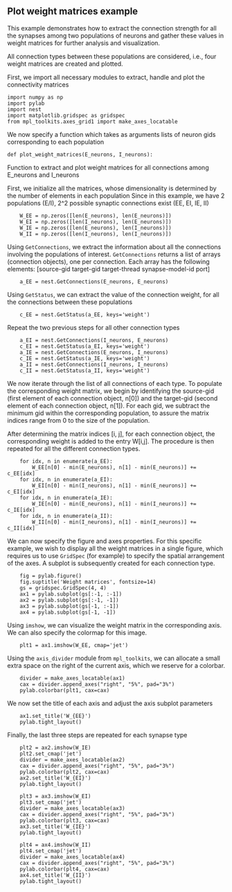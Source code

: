 

    
    
Plot weight matrices example
----------------------------

This example demonstrates how to extract the connection strength
for all the synapses among two populations of neurons and gather
these values in weight matrices for further analysis and visualization.

All connection types between these populations are considered, i.e.,
four weight matrices are created and plotted.

    
First, we import all necessary modules to extract, handle and plot
the connectivity matrices

    
    import numpy as np
    import pylab
    import nest
    import matplotlib.gridspec as gridspec
    from mpl_toolkits.axes_grid1 import make_axes_locatable
    
We now specify a function which takes as arguments lists of neuron gids
corresponding to each population

    
    
    def plot_weight_matrices(E_neurons, I_neurons):
Function to extract and plot weight matrices for all connections
among E_neurons and I_neurons

    
First, we initialize all the matrices, whose dimensionality is
determined by the number of elements in each population
Since in this example, we have 2 populations (E/I), 2^2 possible
synaptic connections exist (EE, EI, IE, II)

    
        W_EE = np.zeros([len(E_neurons), len(E_neurons)])
        W_EI = np.zeros([len(I_neurons), len(E_neurons)])
        W_IE = np.zeros([len(E_neurons), len(I_neurons)])
        W_II = np.zeros([len(I_neurons), len(I_neurons)])
    
Using `GetConnections`, we extract the information about all the
connections involving the populations of interest. `GetConnections`
returns a list of arrays (connection objects), one per connection.
Each array has the following elements:
[source-gid target-gid target-thread synapse-model-id port]

    
        a_EE = nest.GetConnections(E_neurons, E_neurons)
    
Using `GetStatus`, we can extract the value of the connection weight,
for all the connections between these populations

    
        c_EE = nest.GetStatus(a_EE, keys='weight')
    
Repeat the two previous steps for all other connection types

    
        a_EI = nest.GetConnections(I_neurons, E_neurons)
        c_EI = nest.GetStatus(a_EI, keys='weight')
        a_IE = nest.GetConnections(E_neurons, I_neurons)
        c_IE = nest.GetStatus(a_IE, keys='weight')
        a_II = nest.GetConnections(I_neurons, I_neurons)
        c_II = nest.GetStatus(a_II, keys='weight')
    
We now iterate through the list of all connections of each type.
To populate the corresponding weight matrix, we begin by identifying
the source-gid (first element of each connection object, n[0])
and the target-gid (second element of each connection object, n[1]).
For each gid, we subtract the minimum gid within the corresponding
population, to assure the matrix indices range from 0 to the size of
the population.

After determining the matrix indices [i, j], for each connection
object, the corresponding weight is added to the entry W[i,j].
The procedure is then repeated for all the different connection types.

    
        for idx, n in enumerate(a_EE):
            W_EE[n[0] - min(E_neurons), n[1] - min(E_neurons)] += c_EE[idx]
        for idx, n in enumerate(a_EI):
            W_EI[n[0] - min(I_neurons), n[1] - min(E_neurons)] += c_EI[idx]
        for idx, n in enumerate(a_IE):
            W_IE[n[0] - min(E_neurons), n[1] - min(I_neurons)] += c_IE[idx]
        for idx, n in enumerate(a_II):
            W_II[n[0] - min(I_neurons), n[1] - min(I_neurons)] += c_II[idx]
    
We can now specify the figure and axes properties. For this specific
example, we wish to display all the weight matrices in a single
figure, which requires us to use ``GridSpec`` (for example)
to specify the spatial arrangement of the axes.
A subplot is subsequently created for each connection type.

    
        fig = pylab.figure()
        fig.suptitle('Weight matrices', fontsize=14)
        gs = gridspec.GridSpec(4, 4)
        ax1 = pylab.subplot(gs[:-1, :-1])
        ax2 = pylab.subplot(gs[:-1, -1])
        ax3 = pylab.subplot(gs[-1, :-1])
        ax4 = pylab.subplot(gs[-1, -1])
    
Using ``imshow``, we can visualize the weight matrix in the corresponding
axis. We can also specify the colormap for this image.

    
        plt1 = ax1.imshow(W_EE, cmap='jet')
    
Using the ``axis_divider`` module from ``mpl_toolkits``, we can
allocate a small extra space on the right of the current axis,
which we reserve for a colorbar.

    
        divider = make_axes_locatable(ax1)
        cax = divider.append_axes("right", "5%", pad="3%")
        pylab.colorbar(plt1, cax=cax)
    
We now set the title of each axis and adjust the axis subplot parameters

    
        ax1.set_title('W_{EE}')
        pylab.tight_layout()
    
Finally, the last three steps are repeated for each synapse type

    
        plt2 = ax2.imshow(W_IE)
        plt2.set_cmap('jet')
        divider = make_axes_locatable(ax2)
        cax = divider.append_axes("right", "5%", pad="3%")
        pylab.colorbar(plt2, cax=cax)
        ax2.set_title('W_{EI}')
        pylab.tight_layout()
    
        plt3 = ax3.imshow(W_EI)
        plt3.set_cmap('jet')
        divider = make_axes_locatable(ax3)
        cax = divider.append_axes("right", "5%", pad="3%")
        pylab.colorbar(plt3, cax=cax)
        ax3.set_title('W_{IE}')
        pylab.tight_layout()
    
        plt4 = ax4.imshow(W_II)
        plt4.set_cmap('jet')
        divider = make_axes_locatable(ax4)
        cax = divider.append_axes("right", "5%", pad="3%")
        pylab.colorbar(plt4, cax=cax)
        ax4.set_title('W_{II}')
        pylab.tight_layout()
    
    



